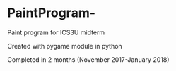 # PaintProgram-
Paint program for ICS3U midterm 

Created with pygame module in python 

Completed in 2 months (November 2017-January 2018) 

